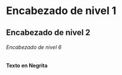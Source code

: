 # Encabezado de nivel 1

## Encabezado de nivel 2

###### Encabezado de nivel 6

**Texto en Negrita**
